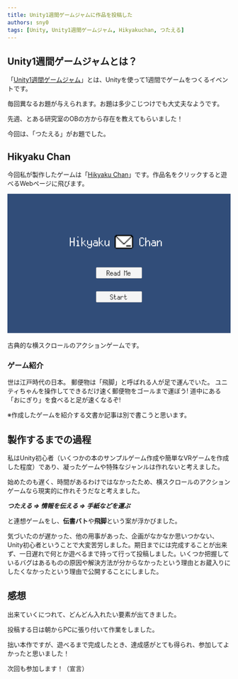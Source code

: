 ```yaml
---
title: Unity1週間ゲームジャムに作品を投稿した
authors: sny0
tags: [Unity, Unity1週間ゲームジャム, Hikyakuchan, つたえる]
---
```


## Unity1週間ゲームジャムとは？
「[Unity1週間ゲームジャム](https://unityroom.com/unity1weeks)」とは、Unityを使って1週間でゲームをつくるイベントです。

毎回異なるお題が与えられます。お題は多少こじつけでも大丈夫なようです。

先週、とある研究室のOBの方から存在を教えてもらいました！

今回は、「つたえる」がお題でした。


## Hikyaku Chan
今回私が製作したゲームは「[Hikyaku Chan](https://unityroom.com/games/hikyakuchan)」です。作品名をクリックすると遊べるWebページに飛びます。

![Hikyaku_Chan](HikyakuChan.png)

古典的な横スクロールのアクションゲームです。

### ゲーム紹介

世は江戸時代の日本。
郵便物は「飛脚」と呼ばれる人が足で運んでいた。
ユニティちゃんを操作してできるだけ速く郵便物をゴールまで運ぼう!
道中にある「おにぎり」を食べると足が速くなるぞ!


※作成したゲームを紹介する文書か記事は別で書こうと思います。

## 製作するまでの過程

私はUnity初心者（いくつかの本のサンプルゲーム作成や簡単なVRゲームを作成した程度）であり、凝ったゲームや特殊なジャンルは作れないと考えました。

始めたのも遅く、時間があるわけではなかったため、横スクロールのアクションゲームなら現実的に作れそうだなと考えました。

***つたえる ⇒ 情報を伝える ⇒ 手紙などを運ぶ***

と連想ゲームをし、**伝書バト**や**飛脚**という案が浮かびました。




気づいたのが遅かった、他の用事があった、企画がなかなか思いつかない、Unity初心者ということで大変苦労しました。期日までには完成することが出来ず、一日遅れで何とか遊べるまで持って行って投稿しました。いくつか把握しているバグはあるものの原因や解決方法が分からなかったという理由とお蔵入りにしたくなかったという理由で公開することにしました。

## 感想
出来ていくにつれて、どんどん入れたい要素が出てきました。

投稿する日は朝からPCに張り付いて作業をしました。

拙い本作ですが、遊べるまで完成したとき、達成感がとても得られ、参加してよかったと思いました！

次回も参加します！（宣言）